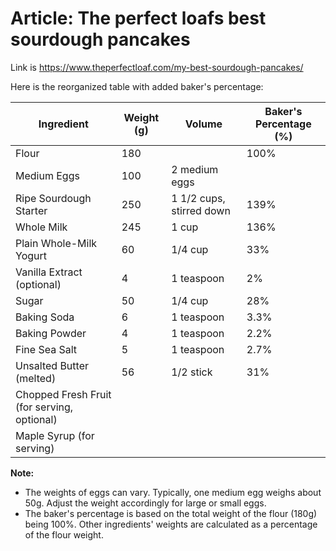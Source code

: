# Article: The perfect loafs best sourdough pancakes

Link is <https://www.theperfectloaf.com/my-best-sourdough-pancakes/>

Here is the reorganized table with added baker's percentage:

| Ingredient                                  | Weight (g) | Volume                   | Baker's Percentage (%) |
| ------------------------------------------- | ---------- | ------------------------ | ---------------------- |
| Flour                                       | 180        |                          | 100%                   |
| Medium Eggs                                 | 100        | 2 medium eggs            |                        |
| Ripe Sourdough Starter                      | 250        | 1 1/2 cups, stirred down | 139%                   |
| Whole Milk                                  | 245        | 1 cup                    | 136%                   |
| Plain Whole-Milk Yogurt                     | 60         | 1/4 cup                  | 33%                    |
| Vanilla Extract (optional)                  | 4          | 1 teaspoon               | 2%                     |
| Sugar                                       | 50         | 1/4 cup                  | 28%                    |
| Baking Soda                                 | 6          | 1 teaspoon               | 3.3%                   |
| Baking Powder                               | 4          | 1 teaspoon               | 2.2%                   |
| Fine Sea Salt                               | 5          | 1 teaspoon               | 2.7%                   |
| Unsalted Butter (melted)                    | 56         | 1/2 stick                | 31%                    |
| Chopped Fresh Fruit (for serving, optional) |            |                          |                        |
| Maple Syrup (for serving)                   |            |                          |                        |

**Note:**

- The weights of eggs can vary. Typically, one medium egg weighs about 50g. Adjust the weight accordingly for large or small eggs.
- The baker's percentage is based on the total weight of the flour (180g) being 100%. Other ingredients' weights are calculated as a percentage of the flour weight.